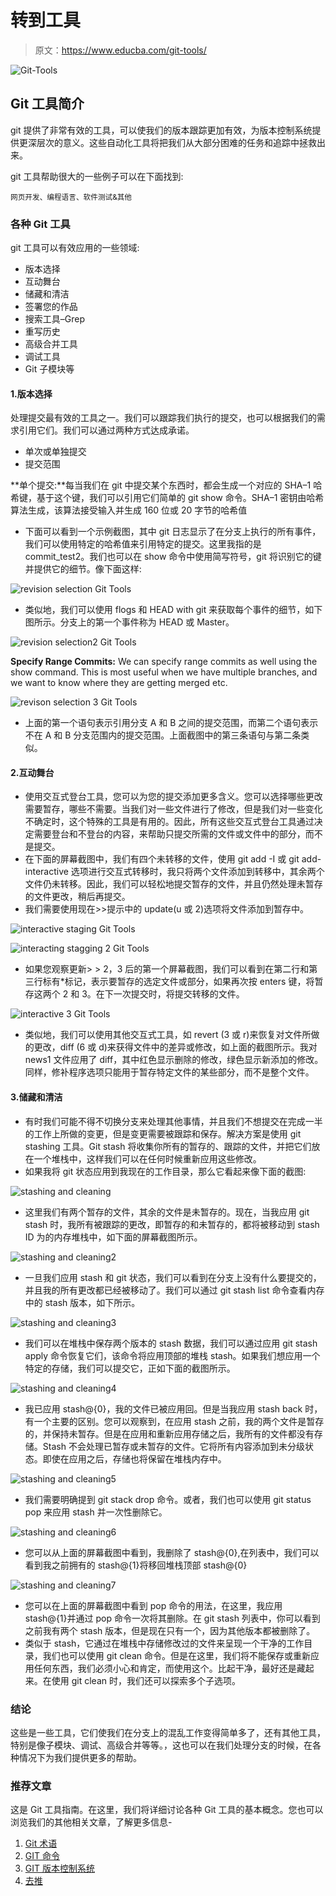 # 转到工具

> 原文：<https://www.educba.com/git-tools/>

![Git-Tools](img/cba9f501a66ef24460c70d7c5e626ca2.png)



## Git 工具简介

git 提供了非常有效的工具，可以使我们的版本跟踪更加有效，为版本控制系统提供更深层次的意义。这些自动化工具将把我们从大部分困难的任务和追踪中拯救出来。

git 工具帮助很大的一些例子可以在下面找到:

<small>网页开发、编程语言、软件测试&其他</small>

### 各种 Git 工具

git 工具可以有效应用的一些领域:

*   版本选择
*   互动舞台
*   储藏和清洁
*   签署您的作品
*   搜索工具–Grep
*   重写历史
*   高级合并工具
*   调试工具
*   Git 子模块等

#### 1.版本选择

处理提交最有效的工具之一。我们可以跟踪我们执行的提交，也可以根据我们的需求引用它们。我们可以通过两种方式达成承诺。

*   单次或单独提交
*   提交范围

**单个提交:**每当我们在 git 中提交某个东西时，都会生成一个对应的 SHA–1 哈希键，基于这个键，我们可以引用它们简单的 git show 命令。SHA–1 密钥由哈希算法生成，该算法接受输入并生成 160 位或 20 字节的哈希值

*   下面可以看到一个示例截图，其中 git 日志显示了在分支上执行的所有事件，我们可以使用特定的哈希值来引用特定的提交。这里我指的是 commit_test2。我们也可以在 show 命令中使用简写符号，git 将识别它的键并提供它的细节。像下面这样:

![revision selection Git Tools](img/1b0b6c26f50123b014ddf4dce11a1f70.png)



*   类似地，我们可以使用 flogs 和 HEAD with git 来获取每个事件的细节，如下图所示。分支上的第一个事件称为 HEAD 或 Master。

![revision selection2 Git Tools](img/3262cdf9d969f77ff4f9d634dbe383da.png)



**Specify Range Commits:** We can specify range commits as well using the show command. This is most useful when we have multiple branches, and we want to know where they are getting merged etc.

![revison selection 3 Git Tools](img/8dad9a787b060ad9695d08d12b93a54d.png)



*   上面的第一个语句表示引用分支 A 和 B 之间的提交范围，而第二个语句表示不在 A 和 B 分支范围内的提交范围。上面截图中的第三条语句与第二条类似。

#### 2.互动舞台

*   使用交互式登台工具，您可以为您的提交添加更多含义。您可以选择哪些更改需要暂存，哪些不需要。当我们对一些文件进行了修改，但是我们对一些变化不确定时，这个特殊的工具是有用的。因此，所有这些交互式登台工具通过决定需要登台和不登台的内容，来帮助只提交所需的文件或文件中的部分，而不是提交。
*   在下面的屏幕截图中，我们有四个未转移的文件，使用 git add -I 或 git add-interactive 选项进行交互式转移时，我只将两个文件添加到转移中，其余两个文件仍未转移。因此，我们可以轻松地提交暂存的文件，并且仍然处理未暂存的文件更改，稍后再提交。
*   我们需要使用现在>>提示中的 update(u 或 2)选项将文件添加到暂存中。

![interactive staging Git Tools](img/43897cce895088c8e90cff69399b4423.png)



![interacting stagging 2 Git Tools](img/0d6c991718742528a46d7a11de5c5202.png)



*   如果您观察更新> > 2，3 后的第一个屏幕截图，我们可以看到在第二行和第三行标有*标记，表示要暂存的选定文件或部分，如果再次按 enters 键，将暂存这两个 2 和 3。在下一次提交时，将提交转移的文件。

![interactive 3 Git Tools](img/578cc9fa291f31f6ab6e4574b4690c1c.png)



*   类似地，我们可以使用其他交互式工具，如 revert (3 或 r)来恢复对文件所做的更改，diff (6 或 d)来获得文件中的差异或修改，如上面的截图所示。我对 news1 文件应用了 diff，其中红色显示删除的修改，绿色显示新添加的修改。同样，修补程序选项只能用于暂存特定文件的某些部分，而不是整个文件。

#### 3.储藏和清洁

*   有时我们可能不得不切换分支来处理其他事情，并且我们不想提交在完成一半的工作上所做的变更，但是变更需要被跟踪和保存。解决方案是使用 git stashing 工具。Git stash 将收集你所有的暂存的、跟踪的文件，并把它们放在一个堆栈中，这样我们可以在任何时候重新应用这些修改。
*   如果我将 git 状态应用到我现在的工作目录，那么它看起来像下面的截图:

![stashing and cleaning](img/a393523de81abddc51c25dcbc701abbe.png)



*   这里我们有两个暂存的文件，其余的文件是未暂存的。现在，当我应用 git stash 时，我所有被跟踪的更改，即暂存的和未暂存的，都将被移动到 stash ID 为的内存堆栈中，如下面的屏幕截图所示。

![stashing and cleaning2](img/c626afaa718e097f082a7a9d9aac9c41.png)



*   一旦我们应用 stash 和 git 状态，我们可以看到在分支上没有什么要提交的，并且我的所有更改都已经被移动了。我们可以通过 git stash list 命令查看内存中的 stash 版本，如下所示。

![stashing and cleaning3](img/5c94b48972e41e30738aedf242bfdcfe.png)



*   我们可以在堆栈中保存两个版本的 stash 数据，我们可以通过应用 git stash apply 命令恢复它们，该命令将应用顶部的堆栈 stash。如果我们想应用一个特定的存储，我们可以提交它，正如下面的截图所示。

![stashing and cleaning4](img/6287ab8fa722163f48a9cba96c6d7f87.png)



*   我已应用 stash@{0}，我的文件已被应用回。但是当我应用 stash back 时，有一个主要的区别。您可以观察到，在应用 stash 之前，我的两个文件是暂存的，并保持未暂存。但是在应用和重新应用存储之后，我所有的文件都没有存储。Stash 不会处理已暂存或未暂存的文件。它将所有内容添加到未分级状态。即使在应用之后，存储也将保留在堆栈内存中。

![stashing and cleaning5](img/d4002f8804ebce7b76e4454875f4d06e.png)



*   我们需要明确提到 git stack drop 命令。或者，我们也可以使用 git status pop 来应用 stash 并一次性删除它。

![stashing and cleaning6](img/b1bfae901ac9503baa26ce281dac221c.png)



*   您可以从上面的屏幕截图中看到，我删除了 stash@{0},在列表中，我们可以看到我之前拥有的 stash@{1}将移回堆栈顶部 stash@{0}

![stashing and cleaning7](img/621310ea019be0c80c6ada171b31c943.png)



*   您可以在上面的屏幕截图中看到 pop 命令的用法，在这里，我应用 stash@{1}并通过 pop 命令一次将其删除。在 git stash 列表中，你可以看到之前我有两个 stash 版本，但是现在只有一个，因为其他版本都被删除了。
*   类似于 stash，它通过在堆栈中存储修改过的文件来呈现一个干净的工作目录，我们也可以使用 git clean 命令。但是在这里，我们将不能保存或重新应用任何东西，我们必须小心和肯定，而使用这个。比起干净，最好还是藏起来。在使用 git clean 时，我们还可以探索多个子选项。

### 结论

这些是一些工具，它们使我们在分支上的混乱工作变得简单多了，还有其他工具，特别是像子模块、调试、高级合并等等。，这也可以在我们处理分支的时候，在各种情况下为我们提供更多的帮助。

### 推荐文章

这是 Git 工具指南。在这里，我们将详细讨论各种 Git 工具的基本概念。您也可以浏览我们的其他相关文章，了解更多信息-

1.  [Git 术语](https://www.educba.com/git-terminology/)
2.  [GIT 命令](https://www.educba.com/git-commands/)
3.  [GIT 版本控制系统](https://www.educba.com/git-version-control-system/)
4.  [去推](https://www.educba.com/git-push/)





